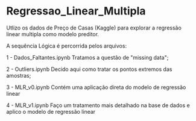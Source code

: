 # Regressao_Linear_Multipla
Utlizo os dados de Preço de Casas (Kaggle) para explorar a regressão linear multipla como modelo preditor.

A sequência Lógica é percorrida pelos arquivos:

1 - Dados_Faltantes.ipynb
    Tratamos a questão de "missing data";
    
2 - Outliers.ipynb
    Decido aqui como tratar os pontos extremos das amostras;
    
3 - MLR_v0.ipynb
    Contém uma aplicação direta do modelo de regressão linear
    
4 - MLR_v1.ipynb
    Faço um tratamento mais detalhado na base de dados e aplico o modelo de  regressão linear
